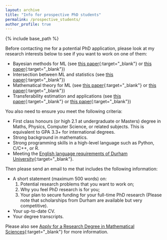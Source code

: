 ```yaml
---
layout: archive
title: "Info for prospective PhD students"
permalink: /prospective_students/
author_profile: true
---
```


{% include base_path %}

Before contacting me for a potential PhD application, please look at my research interests below to see if you want to work on one of them:
- Bayesian methods for ML (see [this paper](https://arxiv.org/pdf/1710.10628){:target="_blank"} or [this paper](https://arxiv.org/pdf/1705.07131){:target="_blank"})
- Intersection between ML and statistics (see [this paper](https://arxiv.org/pdf/2410.22065){:target="_blank"})
- Mathematical theory for ML (see [this paper](https://arxiv.org/pdf/2410.22065){:target="_blank"} or [this paper](https://arxiv.org/pdf/1408.2714){:target="_blank"})
- Transferability estimation and applications (see [this paper](https://arxiv.org/pdf/2002.12462){:target="_blank"} or [this paper](https://arxiv.org/pdf/2312.00656){:target="_blank"})

You also need to ensure you meet the following criteria:
- First class honours (or high 2.1 at undergraduate or Masters) degree in Maths, Physics, Computer Science, or related subjects. This is equivalent to GPA 3.3+ for international degrees.
- Strong background in mathematics.
- Strong programming skills in a high-level language such as Python, C/C++, or R.
- Meeting the [English language requirements of Durham University](https://www.dur.ac.uk/study/international/entry-requirements/english-language-requirements/){:target="_blank"}.

Then please send an email to me that includes the following information:
- A short statement (maximum 500 words) on:
    1. Potential research problems that you want to work on;
    2. Why you feel PhD research is for you;
    3. Your plan to secure funding for your full-time PhD research (Please note that scholarships from Durham are available but very competitive).
- Your up-to-date CV.
- Your degree transcripts.

Please also see [Apply for a Research Degree in Mathematical Sciences](https://www.durham.ac.uk/departments/academic/mathematical-sciences/postgraduate-study/research-degrees/apply/){:target="_blank"} for more information.

